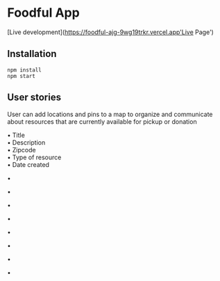# Foodful App

[Live development](https://foodful-ajg-9wg19trkr.vercel.app'Live Page')

## Installation

```
npm install
npm start
```

## User stories

User can add locations and pins to a map to organize and communicate about resources that are currently available for pickup or donation

• Title  
• Description  
• Zipcode  
• Type of resource  
• Date created  

•

•

•

•

•

•

•

•

